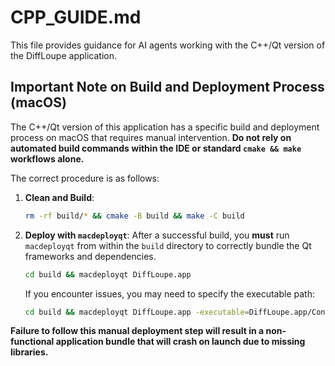 # CPP_GUIDE.md

This file provides guidance for AI agents working with the C++/Qt version of the DiffLoupe application.

## Important Note on Build and Deployment Process (macOS)

The C++/Qt version of this application has a specific build and deployment process on macOS that requires manual intervention. **Do not rely on automated build commands within the IDE or standard `cmake && make` workflows alone.**

The correct procedure is as follows:

1.  **Clean and Build**:
    ```bash
    rm -rf build/* && cmake -B build && make -C build
    ```
2.  **Deploy with `macdeployqt`**:
    After a successful build, you **must** run `macdeployqt` from within the `build` directory to correctly bundle the Qt frameworks and dependencies.
    ```bash
    cd build && macdeployqt DiffLoupe.app
    ```
    If you encounter issues, you may need to specify the executable path:
    ```bash
    cd build && macdeployqt DiffLoupe.app -executable=DiffLoupe.app/Contents/MacOS/DiffLoupe
    ```

**Failure to follow this manual deployment step will result in a non-functional application bundle that will crash on launch due to missing libraries.**
